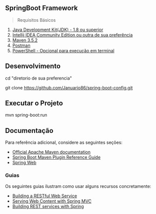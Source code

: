 ## SpringBoot Framework

> Requisitos Básicos

1. [Java Development Kit(JDK) - 1.8 ou superior](https://www.oracle.com/java/technologies/javase-downloads.html)
2. [Intellij IDEA Community Edition ou outra de sua preferência](https://www.jetbrains.com/idea/download/)
3. [Maven 3.5.2](https://maven.apache.org/)
4. [Postman](https://www.postman.com/) 
5. [PowerShell - Opcional para execução em terminal](https://en.wikipedia.org/wiki/PowerShell)

## Desenvolvimento

cd "diretorio de sua preferencia" 

git clone https://github.com/Januario86/spring-boot-config.git


## Executar o Projeto

 mvn spring-boot:run
 
 
## Documentação

Para referência adicional, considere as seguintes seções:

* [Official Apache Maven documentation](https://maven.apache.org/guides/index.html)
* [Spring Boot Maven Plugin Reference Guide](https://docs.spring.io/spring-boot/docs/2.2.6.RELEASE/maven-plugin/)
* [Spring Web](https://docs.spring.io/spring-boot/docs/2.2.6.RELEASE/reference/htmlsingle/#boot-features-developing-web-applications)

### Guias
Os seguintes guias ilustram como usar alguns recursos concretamente:

* [Building a RESTful Web Service](https://spring.io/guides/gs/rest-service/)
* [Serving Web Content with Spring MVC](https://spring.io/guides/gs/serving-web-content/)
* [Building REST services with Spring](https://spring.io/guides/tutorials/bookmarks/)


